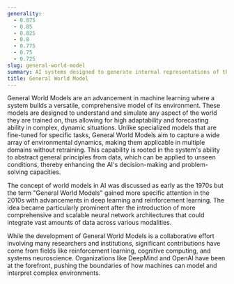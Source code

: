 ```yaml
---
generality:
  - 0.875
  - 0.85
  - 0.825
  - 0.8
  - 0.775
  - 0.75
  - 0.725
slug: general-world-model
summary: AI systems designed to generate internal representations of the world, enabling them to predict and interact with their environment effectively across a broad range of scenarios.
title: General World Model
---
```


General World Models are an advancement in machine learning where a system builds a versatile, comprehensive model of its environment. These models are designed to understand and simulate any aspect of the world they are trained on, thus allowing for high adaptability and forecasting ability in complex, dynamic situations. Unlike specialized models that are fine-tuned for specific tasks, General World Models aim to capture a wide array of environmental dynamics, making them applicable in multiple domains without retraining. This capability is rooted in the system's ability to abstract general principles from data, which can be applied to unseen conditions, thereby enhancing the AI's decision-making and problem-solving capacities.

The concept of world models in AI was discussed as early as the 1970s but the term "General World Models" gained more specific attention in the 2010s with advancements in deep learning and reinforcement learning. The idea became particularly prominent after the introduction of more comprehensive and scalable neural network architectures that could integrate vast amounts of data across various modalities.

While the development of General World Models is a collaborative effort involving many researchers and institutions, significant contributions have come from fields like reinforcement learning, cognitive computing, and systems neuroscience. Organizations like DeepMind and OpenAI have been at the forefront, pushing the boundaries of how machines can model and interpret complex environments.
